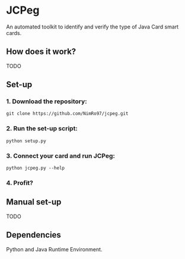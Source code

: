 # JCPeg
An automated toolkit to identify and verify the type of Java Card smart cards.

## How does it work?
TODO

## Set-up
### 1. Download the repository:
`git clone https://github.com/NimRo97/jcpeg.git`
### 2. Run the set-up script:
`python setup.py`
### 3. Connect your card and run JCPeg:
`python jcpeg.py --help`
### 4. Profit?

## Manual set-up
TODO

## Dependencies
Python and Java Runtime Environment.
